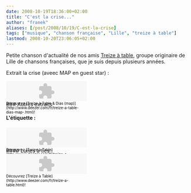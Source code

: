 ```yaml
---
date: 2008-10-19T18:36:00+02:00
title: "C'est la crise..."
author: "franek"
aliases: [/post/2008/10/19/C-est-la-crise]
tags: ["musique", "chanson française", "Lille", "treize à table"]
lastmod: 2008-10-20T23:06:05+02:00
---
```

Petite chanson d'actualité de nos amis [Treize à table](http://www.treizeatable.com/index.php), groupe originaire de Lille de chansons françaises, que je suis depuis plusieurs années.

Extrait la crise (aveec MAP en guest star) :

<div style="width:220px;height:55px;"><object height="55" width="220"><param name="movie" value="http://www.deezer.com/embedded/small-widget-v2.swf?idSong=238468&colorBackground=0x555552&textColor1=0xFFFFFF&colorVolume=0x39D1FD&autoplay=0"></param><embed height="55" src="http://www.deezer.com/embedded/small-widget-v2.swf?idSong=238468&colorBackground=0x525252&textColor1=0xFFFFFF&colorVolume=0x39D1FD&autoplay=0" type="application/x-shockwave-flash" width="220"></embed></object>  
<font color="#000000" size="1">Découvrez [Treize à Table &amp; Dias (map)](http://www.deezer.com/fr/treize-a-table-dias-map-.html)!</font></div>### Autres extraits

#### L'étiquette :

<div style="width:220px;height:55px;"><object height="55" width="220"><param name="movie" value="http://www.deezer.com/embedded/small-widget-v2.swf?idSong=222167&colorBackground=0x555552&textColor1=0xFFFFFF&colorVolume=0x39D1FD&autoplay=0"></param><embed height="55" src="http://www.deezer.com/embedded/small-widget-v2.swf?idSong=222167&colorBackground=0x525252&textColor1=0xFFFFFF&colorVolume=0x39D1FD&autoplay=0" type="application/x-shockwave-flash" width="220"></embed></object>  
<font color="#000000" size="1">Découvrez [Treize à Table](http://www.deezer.com/fr/treize-a-table.html)!</font></div>#### Lunes à tics :

<div style="width:220px;height:55px;"><object height="55" width="220"><param name="movie" value="http://www.deezer.com/embedded/small-widget-v2.swf?idSong=222172&colorBackground=0x555552&textColor1=0xFFFFFF&colorVolume=0x39D1FD&autoplay=0"></param><embed height="55" src="http://www.deezer.com/embedded/small-widget-v2.swf?idSong=222172&colorBackground=0x525252&textColor1=0xFFFFFF&colorVolume=0x39D1FD&autoplay=0" type="application/x-shockwave-flash" width="220"></embed></object>  
<font color="#000000" size="1">Découvrez [Treize à Table](http://www.deezer.com/fr/treize-a-table.html)!</font></div>
